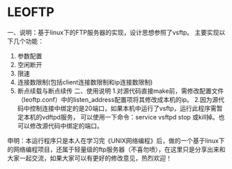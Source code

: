 # LEOFTP

一、说明：基于linux下的FTP服务器的实现，设计思想参照了vsftp。
主要实现以下几个功能：
1.	参数配置
2.	空闲断开
3.	限速
4.	连接数限制(包括client连接数限制和ip连接数限制)
5.	断点续载与断点续传
二、使用说明
1.对源代码直接make前，需修改配置文件（leoftp.conf）中的listen_address配置项将其修改成本机的ip。
2.因为源代码中控制连接中绑定的是20端口，如果本机中运行了vsftp，运行此程序需暂定本机的vdftpd服务，
可以使用一下命令：service vsftpd stop 或kill掉。也可以修改源代码中绑定的端口。

申明：本运行程序只是本人在学习完《UNIX网络编程》后，做的一个基于linux下的网络编程项目，还属于轻量级的ftp服务器（不喜勿喷），在这里只是分享出来和大家一起交流，如果大家可以有更好的修改意见，热烈欢迎！

